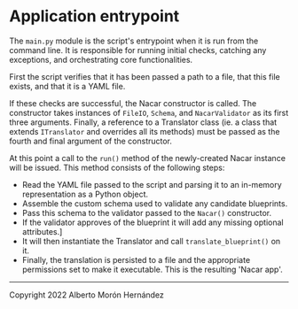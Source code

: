 # Application entrypoint

The `main.py` module is the script's entrypoint when it is run from the 
command line. It is responsible for running initial checks, catching any 
exceptions, and orchestrating core functionalities.

First the script verifies that it has been passed a path to a file, that this 
file exists, and that it is a YAML file.

If these checks are successful, the Nacar constructor is called.
The constructor takes instances of `FileIO`, `Schema`, and `NacarValidator` 
as its first three arguments. Finally, a reference to a Translator class (ie. a
class that extends `ITranslator` and overrides all its methods) must be passed 
as the fourth and final argument of the constructor. 

At this point a call to the `run()` method of the newly-created Nacar instance 
will be issued. This method consists of the following steps:
- Read the YAML file passed to the script and parsing it to an in-memory representation as a Python object.  
- Assemble the custom schema used to validate any candidate blueprints.  
- Pass this schema to the validator passed to the `Nacar()` constructor.
- If the validator approves of the blueprint it will add any missing optional attributes.]
- It will then instantiate the Translator and call `translate_blueprint()` on it.
- Finally, the translation is persisted to a file and the appropriate permissions 
  set to make it executable. This is the resulting 'Nacar app'.


---
Copyright 2022 Alberto Morón Hernández  
